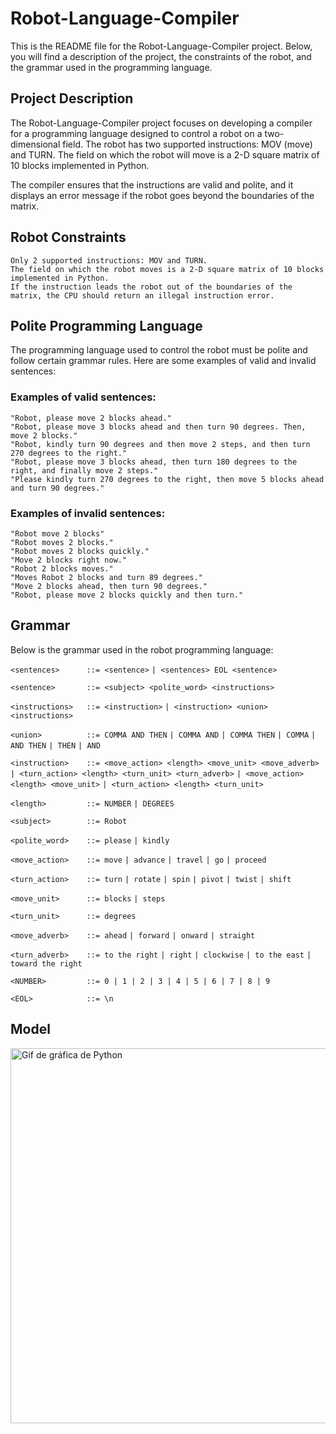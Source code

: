 # Robot-Language-Compiler

This is the README file for the Robot-Language-Compiler project. Below, you will find a description of the project, the constraints of the robot, and the grammar used in the programming language.

## Project Description

The Robot-Language-Compiler project focuses on developing a compiler for a programming language designed to control a robot on a two-dimensional field. The robot has two supported instructions: MOV (move) and TURN. The field on which the robot will move is a 2-D square matrix of 10 blocks implemented in Python.

The compiler ensures that the instructions are valid and polite, and it displays an error message if the robot goes beyond the boundaries of the matrix.

## Robot Constraints

    Only 2 supported instructions: MOV and TURN.
    The field on which the robot moves is a 2-D square matrix of 10 blocks implemented in Python.
    If the instruction leads the robot out of the boundaries of the matrix, the CPU should return an illegal instruction error.

## Polite Programming Language

The programming language used to control the robot must be polite and follow certain grammar rules. Here are some examples of valid and invalid sentences:
### Examples of valid sentences:

    "Robot, please move 2 blocks ahead."
    "Robot, please move 3 blocks ahead and then turn 90 degrees. Then, move 2 blocks."
    "Robot, kindly turn 90 degrees and then move 2 steps, and then turn 270 degrees to the right."
    "Robot, please move 3 blocks ahead, then turn 180 degrees to the right, and finally move 2 steps."
    "Please kindly turn 270 degrees to the right, then move 5 blocks ahead and turn 90 degrees."

### Examples of invalid sentences:

    "Robot move 2 blocks"
    "Robot moves 2 blocks."
    "Robot moves 2 blocks quickly."
    "Move 2 blocks right now."
    "Robot 2 blocks moves."
    "Moves Robot 2 blocks and turn 89 degrees."
    "Move 2 blocks ahead, then turn 90 degrees."
    "Robot, please move 2 blocks quickly and then turn."

## Grammar

Below is the grammar used in the robot programming language:

```<sentences>      ::= <sentence>```
                   ```| <sentences> EOL <sentence>```

```<sentence>       ::= <subject> <polite_word> <instructions>```

```<instructions>   ::= <instruction>```
                   ```| <instruction> <union> <instructions>```

```<union>          ::= COMMA AND THEN```
                   ```| COMMA AND```
                   ```| COMMA THEN```
                   ```| COMMA```
                   ```| AND THEN```
                   ```| THEN```
                   ```| AND```

```<instruction>    ::= <move_action> <length> <move_unit> <move_adverb>```
                   ```| <turn_action> <length> <turn_unit> <turn_adverb>```
                   ```| <move_action> <length> <move_unit>```
                   ```| <turn_action> <length> <turn_unit>```

```<length>         ::= NUMBER```
                   ```| DEGREES```

```<subject>        ::= Robot```

```<polite_word>    ::= please```
                    ```| kindly```

```<move_action>    ::= move```
                   ```| advance```
                   ```| travel```
                   ```| go```
                   ```| proceed```

```<turn_action>    ::= turn```
                   ```| rotate```
                   ```| spin```
                   ```| pivot```
                   ```| twist```
                   ```| shift```

```<move_unit>      ::= blocks```
                   ```| steps```

```<turn_unit>      ::= degrees```

```<move_adverb>    ::= ahead```
                   ```| forward```
                   ```| onward```
                   ```| straight```

```<turn_adverb>    ::= to the right```
                   ```| right```
                   ```| clockwise```
                   ```| to the east```
                   ```| toward the right```

```<NUMBER>         ::= 0 | 1 | 2 | 3 | 4 | 5 | 6 | 7 | 8 | 9```

```<EOL>            ::= \n```

## Model
<img src="graph.gif" alt="Gif de gráfica de Python" width="600">

